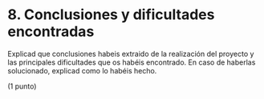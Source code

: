 # 8. Conclusiones y dificultades encontradas 

Explicad que conclusiones habeis extraido de la realización del proyecto y las principales dificultades que os habéis encontrado. En caso de haberlas solucionado, explicad como lo habéis hecho.

(1 punto)
